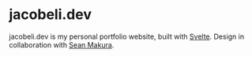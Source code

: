 # jacobeli.dev

jacobeli.dev is my personal portfolio website, built with [Svelte](https://svelte.dev/). Design in collaboration with [Sean Makura](https://seanmakura.webflow.io/).
